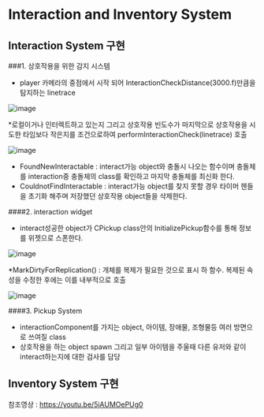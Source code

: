 # Interaction and Inventory System
## Interaction System 구현
###1. 상호작용을 위한 감지 시스템
- player 카메라의 중점에서 시작 되어 InteractionCheckDistance(3000.f)만큼을 탐지하는 linetrace

![image](https://github.com/HanYooTae/Unreal-Game-Project1/assets/123162344/2a563fe9-81ed-4f58-8cf4-9b42732e586e)

*로컬이거나 인터렉트하고 있는지 그리고 상호작용 빈도수가 마지막으로 상호작용을 시도한 타임보다 작은지를 조건으로하여 performInteractionCheck(linetrace) 호출

![image](https://github.com/HanYooTae/Unreal-Game-Project1/assets/123162344/3c6a2797-c622-426b-94cb-4c782c75be1a)


-  FoundNewInteractable : interact가능 object와 충돌시 나오는 함수이며 충돌체를 interaction중 충돌체의 class를 확인하고 마지막 충돌체를 최신화 한다.
-  CouldnotFindInteractable : interact가능 object를 찾지 못할 경우 타이머 헨들을 초기화 해주며 저장했던 상호작용 object들을 삭제한다.

####2. interaction widget
-  interact성공한 object가 CPickup class안의 InitializePickup함수를 통해 정보를 위젯으로 스폰한다.

![image](https://github.com/HanYooTae/Unreal-Game-Project1/assets/123162344/41f49f65-f36c-4293-97e6-c5c07293dc45)

*MarkDirtyForReplication() : 개체를 복제가 필요한 것으로 표시 하 함수. 복제된 속성을 수정한 후에는 이를 내부적으로 호출

![image](https://github.com/HanYooTae/Unreal-Game-Project1/assets/123162344/77b3dad7-0622-4f67-af50-675677f30cea)


####3. Pickup System
- interactionComponent를 가지는 object, 아이템, 장애물, 조형물등 여러 방면으로 쓰여질 class
- 상호작용을 하는 object spawn 그리고 일부 아이템을 주울때 다른 유저와 같이 interact하는지에 대한 검사를 담당


## Inventory System 구현

  참조영상 : https://youtu.be/5jAUMOePUg0
